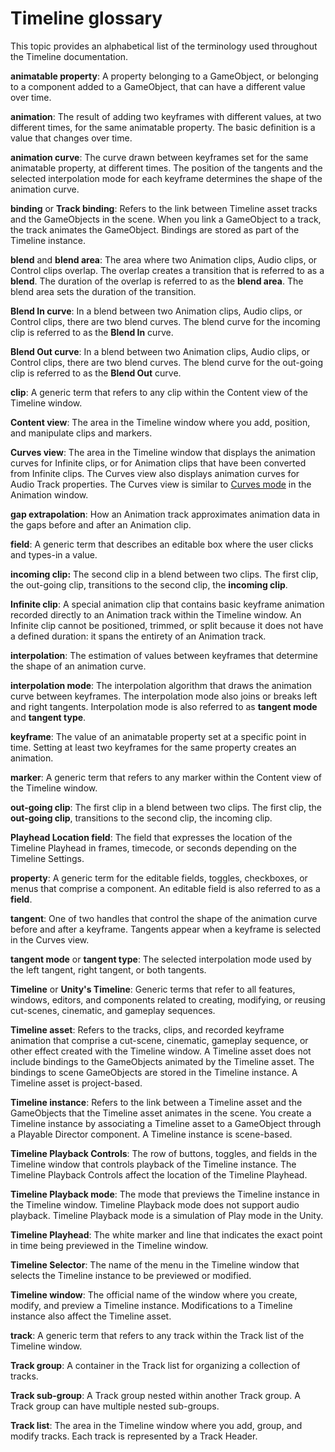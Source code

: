 # Timeline glossary

This topic provides an alphabetical list of the terminology used throughout the Timeline documentation.

**animatable property**: A property belonging to a GameObject, or belonging to a component added to a GameObject, that can have a different value over time.

**animation**: The result of adding two keyframes with different values, at two different times, for the same animatable property. The basic definition is a value that changes over time.

**animation curve**: The curve drawn between keyframes set for the same animatable property, at different times. The position of the tangents and the selected interpolation mode for each keyframe determines the shape of the animation curve.

**binding** or **Track binding**: Refers to the link between Timeline asset tracks and the GameObjects in the scene. When you link a GameObject to a track, the track animates the GameObject. Bindings are stored as part of the Timeline instance.

**blend** and **blend area**: The area where two Animation clips, Audio clips, or Control clips overlap. The overlap creates a transition that is referred to as a **blend**. The duration of the overlap is referred to as the **blend area**. The blend area sets the duration of the transition.

**Blend In curve**: In a blend between two Animation clips, Audio clips, or Control clips, there are two blend curves. The blend curve for the incoming clip is referred to as the **Blend In** curve.

**Blend Out curve**: In a blend between two Animation clips, Audio clips, or Control clips, there are two blend curves. The blend curve for the out-going clip is referred to as the **Blend Out** curve.

**clip**: A generic term that refers to any clip within the Content view of the Timeline window.

**Content view**: The area in the Timeline window where you add, position, and manipulate clips and markers.

**Curves view**: The area in the Timeline window that displays the animation curves for Infinite clips, or for Animation clips that have been converted from Infinite clips. The Curves view also displays animation curves for Audio Track properties. The Curves view is similar to [Curves mode](https://docs.unity3d.com/Manual/animeditor-AnimationCurves.html) in the Animation window.

**gap extrapolation**: How an Animation track approximates animation data in the gaps before and after an Animation clip.

**field**: A generic term that describes an editable box where the user clicks and types-in a value.

**incoming clip:** The second clip in a blend between two clips. The first clip, the out-going clip, transitions to the second clip, the **incoming clip**.

**Infinite clip**: A special animation clip that contains basic keyframe animation recorded directly to an Animation track within the Timeline window. An Infinite clip cannot be positioned, trimmed, or split because it does not have a defined duration: it spans the entirety of an Animation track.

**interpolation**: The estimation of values between keyframes that determine the shape of an animation curve.

**interpolation mode**: The interpolation algorithm that draws the animation curve between keyframes. The interpolation mode also joins or breaks left and right tangents. Interpolation mode is also referred to as **tangent mode** and **tangent type**.

**keyframe**: The value of an animatable property set at a specific point in time. Setting at least two keyframes for the same property creates an animation.

**marker**: A generic term that refers to any marker within the Content view of the Timeline window.

**out-going clip**: The first clip in a blend between two clips. The first clip, the **out-going clip**, transitions to the second clip, the incoming clip.

**Playhead Location field**: The field that expresses the location of the Timeline Playhead in frames, timecode, or seconds depending on the Timeline Settings.

**property**: A generic term for the editable fields, toggles, checkboxes, or menus that comprise a component. An editable field is also referred to as a **field**.

**tangent**: One of two handles that control the shape of the animation curve before and after a keyframe. Tangents appear when a keyframe is selected in the Curves view.

**tangent mode** or **tangent type**: The selected interpolation mode used by the left tangent, right tangent, or both tangents.

**Timeline** or **Unity's Timeline**: Generic terms that refer to all features, windows, editors, and components related to creating, modifying, or reusing cut-scenes, cinematic, and gameplay sequences.

**Timeline asset**: Refers to the tracks, clips, and recorded keyframe animation that comprise a cut-scene, cinematic, gameplay sequence, or other effect created with the Timeline window. A Timeline asset does not include bindings to the GameObjects animated by the Timeline asset. The bindings to scene GameObjects are stored in the Timeline instance. A Timeline asset is project-based.

**Timeline instance**: Refers to the link between a Timeline asset and the GameObjects that the Timeline asset animates in the scene. You create a Timeline instance by associating a Timeline asset to a GameObject through a Playable Director component. A Timeline instance is scene-based.

**Timeline Playback Controls**: The row of buttons, toggles, and fields in the Timeline window that controls playback of the Timeline instance. The Timeline Playback Controls affect the location of the Timeline Playhead.

**Timeline Playback mode**: The mode that previews the Timeline instance in the Timeline window. Timeline Playback mode does not support audio playback. Timeline Playback mode is a simulation of Play mode in the Unity.

**Timeline Playhead**: The white marker and line that indicates the exact point in time being previewed in the Timeline window.

**Timeline Selector**: The name of the menu in the Timeline window that selects the Timeline instance to be previewed or modified.

**Timeline window**: The official name of the window where you create, modify, and preview a Timeline instance. Modifications to a Timeline instance also affect the Timeline asset.

**track**: A generic term that refers to any track within the Track list of the Timeline window.

**Track group**: A container in the Track list for organizing a collection of tracks.

**Track sub-group**: A Track group nested within another Track group. A Track group can have multiple nested sub-groups.

**Track list**: The area in the Timeline window where you add, group, and modify tracks. Each track is represented by a Track Header.
